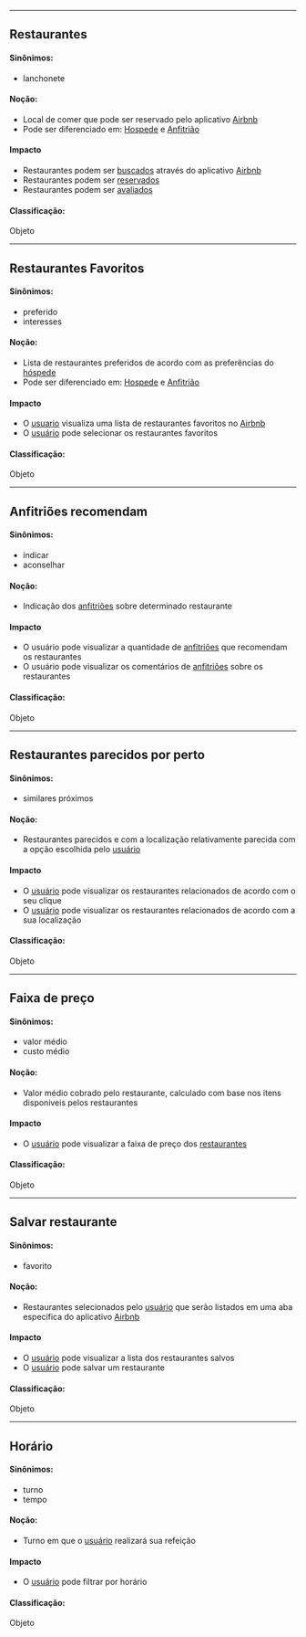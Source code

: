 ***
## Restaurantes <a name="RESTAURANTES"></a>
#### Sinônimos:
- lanchonete

#### Noção:
- Local de comer que pode ser reservado pelo aplicativo [Airbnb](lex_geral.md#AIRBNB)
- Pode ser diferenciado em: [Hospede](lex_geral.md#HOSPEDE) e [Anfitrião](#ANFITRIAO)

#### Impacto
- Restaurantes podem ser [buscados](lex_geral.md#BUSCA) através do aplicativo [Airbnb](lex_geral.md#AIRBNB)
- Restaurantes podem ser [reservados](lex_restaurantes.md#RESERVA)
- Restaurantes podem ser [avaliados](lex_geral.md#AVALIAR)

#### Classificação:
Objeto

***
## Restaurantes Favoritos <a name="RESTAURANTES_FAVORITOS"></a>
#### Sinônimos:
- preferido
- interesses

#### Noção:
- Lista de restaurantes preferidos de acordo com as preferências do [hóspede](lex_geral.md#HOSPEDE)
- Pode ser diferenciado em: [Hospede](lex_geral.md#HOSPEDE) e [Anfitrião](#ANFITRIAO)

#### Impacto
- O [usuario](lex_geral.md#USUARIO) visualiza uma lista de restaurantes favoritos no [Airbnb](lex_geral.md#AIRBNB)
- O [usuário](lex_geral.md#USUARIO) pode selecionar os restaurantes favoritos

#### Classificação:
Objeto

***
## Anfitriões recomendam <a name="RECOMENDACAO_ANFITRIAO"></a>
#### Sinônimos:
- indicar 
- aconselhar

#### Noção:
- Indicação dos [anfitriões](#ANFITRIAO) sobre determinado restaurante

#### Impacto
- O usuário pode visualizar a quantidade de [anfitriões](lex_geral.md#ANFITRIAO) que recomendam os restaurantes
- O usuário pode visualizar os comentários de [anfitriões](lex_geral.md#ANFITRIAO) sobre os restaurantes

#### Classificação:
Objeto

***
## Restaurantes parecidos por perto <a name="RESTAURANTES_PARECIDOS"></a>
#### Sinônimos:
- similares próximos 

#### Noção:
- Restaurantes parecidos e com a localização relativamente parecida com a opção escolhida pelo [usuário](lex_geral.md#USUARIO)

#### Impacto
- O [usuário](lex_geral.md#USUARIO) pode visualizar os restaurantes relacionados de acordo com o seu clique
- O [usuário](lex_geral.md#USUARIO) pode visualizar os restaurantes relacionados de acordo com a sua localização

#### Classificação:
Objeto

***
## Faixa de preço <a name="FAIXA_PREÇO"></a>
#### Sinônimos:
- valor médio 
- custo médio

#### Noção:
- Valor médio cobrado pelo restaurante, calculado com base nos itens disponiveis pelos restaurantes 

#### Impacto
- O [usuário](lex_geral.md#USUARIO) pode visualizar a faixa de preço dos [restaurantes](lex_restaurantes.md#RESTAURANTE) 

#### Classificação:
Objeto

***
## Salvar restaurante <a name="SALVAR_RESTAURANTE"></a>
#### Sinônimos:
- favorito

#### Noção:
- Restaurantes selecionados pelo [usuário](lex_geral.md#USUARIO) que serão listados em uma aba específica do aplicativo [Airbnb](lex_geral.md#Airbnb)

#### Impacto
- O [usuário](lex_geral.md#USUARIO) pode visualizar a lista dos restaurantes salvos 
- O [usuário](lex_geral.md#USUARIO) pode salvar um restaurante 

#### Classificação:
Objeto

***
## Horário <a name="HORARIO"></a>
#### Sinônimos:
- turno 
- tempo

#### Noção:
- Turno em que o [usuário](lex_geral.md#USUARIO) realizará sua refeição  

#### Impacto
- O [usuário](lex_geral.md#USUARIO) pode filtrar por horário 

#### Classificação:
Objeto
